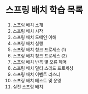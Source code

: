 # 스프링 배치 학습 목록

1. 스프링 배치 소개
2. 스프링 배치 시작
3. 스프링 배치 도메인 이해
4. 스프링 배치 실행
5. 스프링 배치 청크 프로세스 (1)
6. 스프링 배치 청크 프로세스 (2)
7. 스프링 배치 반복 및 오류 제어
8. 스프링 배치 멀티 스레드 프로세싱
9. 스프링 배치 이벤트 리스너
10. 스프링 배치 테스트 및 운영
11. 실전 스프링 배치
